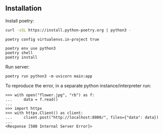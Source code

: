 ## Installation
Install poetry:
```sh
curl -sSL https://install.python-poetry.org | python3 -
```
```shell
poetry config virtualenvs.in-project true
```
```shell
poetry env use python3
poetry shell
poetry install
```
Run server:
```shell
poetry run python3 -m uvicorn main:app
```
To reproduce the error, in a separate python instance/interpreter run:
```
>>> with open("flower.jpg", "rb") as f:
...     data = f.read()
... 
>>> import httpx
>>> with httpx.Client() as client:
...     client.post("http://localhost:8000/", files={"data": data})
... 
<Response [500 Internal Server Error]>
```